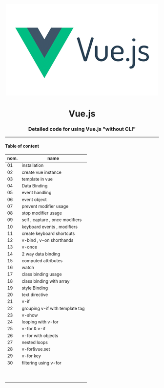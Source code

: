 <p align="center">
  <img src="Logo.png">
</p>
  
<h1 align="center"> Vue.js </h1>
<h3 align="center"> Detailed code for using Vue.js "without CLI" </h3>


<hr>

#### Table of content 

| nom.  | name  |
|---|---|
| 01  | installation  |
| 02 | create vue instance  |
| 03  | template in vue  |
| 04  | Data Binding  |
| 05  | event handling  
| 06 | event object  |  
| 07  | prevent modifier usage  |
| 08  | stop modifier usage  | 
| 09  | self , capture , once modifiers  |
| 10  | keyboard events , modifiers  | 
| 11  |  create keyboard shortcuts|
| 12 | v-bind , v-on shorthands  |
| 13  | v-once   |
| 14 | 2 way data binding |
| 15 | computed attributes |
| 16 | watch |
| 17 |class binding usage |
| 18 | class binding with array|
| 19| style Binding|
| 20| text directive|
| 21| v-if|
| 22| grouping v-if with template tag|
| 23| v-show|
| 24| looping with v-for|
| 25| v-for & v-if|
| 26| v-for with  objects|
| 27| nested loops|
| 28| v-for&vue.set|
| 29|  v-for key|
| 30| filtering using v-for|
|||
|||
|||
|||
|||
|||
|||
|||
|||
|||




